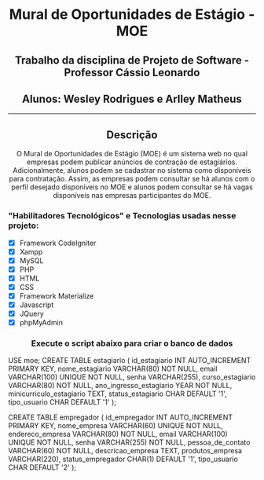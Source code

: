 <h1 align="center"> Mural de Oportunidades de Estágio - MOE</h1>

<h2 align="center">Trabalho da disciplina de Projeto de Software - Professor Cássio Leonardo</h2>
<h2 align="center"> Alunos: Wesley Rodrigues e Arlley Matheus</h2>
<hr>
<h2 align="center">Descrição</h2>

<p align="center">O Mural de Oportunidades de Estágio (MOE) é um sistema web no qual empresas
podem publicar anúncios de contração de estagiários. Adicionalmente, alunos
podem se cadastrar no sistema como disponíveis para contratação. Assim, as
empresas podem consultar se há alunos com o perfil desejado disponíveis no MOE
e alunos podem consultar se há vagas disponíveis nas empresas participantes do
MOE.</p>

### "Habilitadores Tecnológicos" e Tecnologias usadas nesse projeto:

- [x] Framework CodeIgniter
- [x] Xampp
- [x] MySQL
- [x] PHP
- [x] HTML
- [x] CSS
- [x] Framework Materialize
- [x] Javascript
- [x] JQuery
- [x] phpMyAdmin

<h3 align="center">Execute o script abaixo para criar o banco de dados</h3>

  USE moe;
  CREATE TABLE estagiario
  (
  id_estagiario INT AUTO_INCREMENT PRIMARY KEY,
  nome_estagiario VARCHAR(80) NOT NULL,
  email VARCHAR(100) UNIQUE NOT NULL,
  senha VARCHAR(255),
  curso_estagiario VARCHAR(80) NOT NULL,
  ano_ingresso_estagiario YEAR NOT NULL,
  minicurriculo_estagiario TEXT,
  status_estagiario CHAR DEFAULT '1',
  tipo_usuario CHAR DEFAULT '1'
  );

  CREATE TABLE empregador
  (
  id_empregador INT AUTO_INCREMENT PRIMARY KEY,
  nome_empresa VARCHAR(60) UNIQUE NOT NULL,
  endereco_empresa VARCHAR(80) NOT NULL,
  email VARCHAR(100) UNIQUE NOT NULL,
  senha VARCHAR(255) NOT NULL,
  pessoa_de_contato VARCHAR(60) NOT NULL,
  descricao_empresa TEXT,
  produtos_empresa VARCHAR(220),
  status_empregador CHAR(1) DEFAULT '1',
  tipo_usuario CHAR DEFAULT '2'
  );